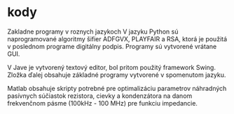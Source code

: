 # kody
Zakladne programy v roznych jazykoch
V jazyku Python sú naprogramované algoritmy šifier ADFGVX, PLAYFAIR a RSA, ktorá je použitá v poslednom programe digitálny podpis.
Programy sú vytvorené vrátane GUI.

V Jave je vytvorený textový editor, bol pritom použitý framework Swing. Zložka ďalej obsahuje základné programy vytvorené v spomenutom jazyku.

Matlab obsahuje skripty potrebné pre optimalizáciu parametrov náhradných pasívnych súčiastok rezistora, cievky a kondenzátora na 
danom frekvenčnom pásme (100kHz - 100 MHz) pre funkciu impedancie. 
